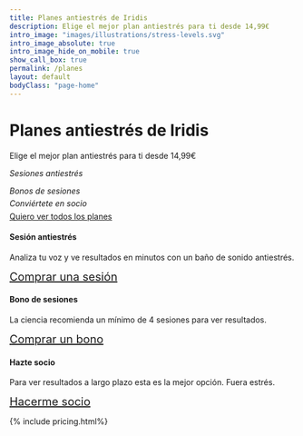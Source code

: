 ```yaml
---
title: Planes antiestrés de Iridis
description: Elige el mejor plan antiestrés para ti desde 14,99€
intro_image: "images/illustrations/stress-levels.svg"
intro_image_absolute: true
intro_image_hide_on_mobile: true
show_call_box: true
permalink: /planes
layout: default
bodyClass: "page-home"
---
```


<div class="intro">
  <div class="container-sm">
    <div class="justify-content-center">
      <div class="col-12 col-md-10 col-lg-10 order-2 order-md-1">
        <h1>Planes antiestrés de Iridis</h1>
        <!-- <span class="typed-text"></span><span class="cursor">&nbsp;</span> -->
        <p>Elige el mejor plan antiestrés para ti desde 14,99€</p>
        <div class="animate__animated animate__bounceInLeft">
          <p class="copies"><i data-feather='zap' class="feature-icon"></i> <i>Sesiones antiestrés</i></p>
          <p class="copies"><i data-feather='list' class="feature-icon"></i> <i>Bonos de sesiones</i></p>
          <p style="line-height: 0; "><i data-feather='repeat' class="feature-icon"></i> <i>Conviértete en socio</i></p>
        </div>
         <a class="feature-button button button-primary btn-lg animate__animated animate__pulse" href="#plans">Quiero ver todos los planes</a>
        <br>
      </div>
    </div>
  </div>
</div>

<div class="strip-white">
  <div class="container-sm pt-6 pb-2 px-3">
    <div class="row d-flex justify-content-center">
      <div class="col-12 col-md-4 col-lg-4 mb-4">
        <h4><i data-feather='zap' class="feature-icon"></i> Sesión antiestrés</h4>
        <p>Analiza tu voz y ve resultados en minutos con un baño de sonido antiestrés.</p>
        <a href="{{page.url}}#session" style="font-size: 20px">Comprar una sesión <i data-feather='chevron-right' class="feature-icon"></i></a>
      </div>
      <div class="col-12 col-md-4 col-lg-4 mb-4">
        <h4><i data-feather='list' class="feature-icon"></i> Bono de sesiones</h4>
        <p>La ciencia recomienda un mínimo de 4 sesiones para ver resultados.</p>
        <a href="{{page.url}}#bono" style="font-size: 20px">Comprar un bono <i data-feather='chevron-right' class="feature-icon"></i></a>
      </div>
      <div class="col-12 col-md-4 col-lg-4 mb-4">
        <h4><i data-feather='repeat' class="feature-icon"></i> Hazte socio</h4>
        <p>Para ver resultados a largo plazo esta es la mejor opción. Fuera estrés.</p>
        <a href="{{page.url}}#monthly" style="font-size: 20px">Hacerme socio <i data-feather='chevron-right' class="feature-icon"></i></a>
      </div>
    </div>
  </div>
</div>

{% include pricing.html%}

